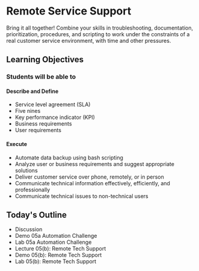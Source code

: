 # Remote Service Support

Bring it all together! Combine your skills in troubleshooting, documentation, prioritization, procedures, and scripting to work under the constraints of a real customer service environment, with time and other pressures.

## Learning Objectives

### Students will be able to

#### Describe and Define

- Service level agreement (SLA) 
- Five nines
- Key performance indicator (KPI)
- Business requirements
- User requirements

#### Execute

- Automate data backup using bash scripting
- Analyze user or business requirements and suggest appropriate solutions
- Deliver customer service over phone, remotely, or in person
- Communicate technical information effectively, efficiently, and professionally
- Communicate technical issues to non-technical users

## Today's Outline

- Discussion
- Demo 05a Automation Challenge
- Lab 05a Automation Challenge
- Lecture 05(b): Remote Tech Support
- Demo 05(b): Remote Tech Support
- Lab 05(b): Remote Tech Support
